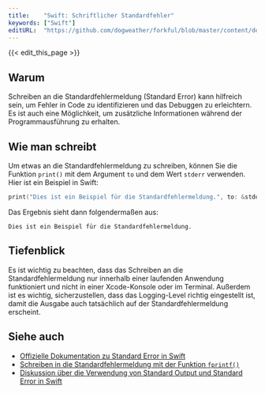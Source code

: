 ```yaml
---
title:    "Swift: Schriftlicher Standardfehler"
keywords: ["Swift"]
editURL:  "https://github.com/dogweather/forkful/blob/master/content/de/swift/writing-to-standard-error.md"
---
```


{{< edit_this_page >}}

## Warum
Schreiben an die Standardfehlermeldung (Standard Error) kann hilfreich sein, um Fehler in Code zu identifizieren und das Debuggen zu erleichtern. Es ist auch eine Möglichkeit, um zusätzliche Informationen während der Programmausführung zu erhalten.

## Wie man schreibt
Um etwas an die Standardfehlermeldung zu schreiben, können Sie die Funktion `print()` mit dem Argument `to` und dem Wert `stderr` verwenden. Hier ist ein Beispiel in Swift:

```Swift
print("Dies ist ein Beispiel für die Standardfehlermeldung.", to: &stderr)
```

Das Ergebnis sieht dann folgendermaßen aus:

```
Dies ist ein Beispiel für die Standardfehlermeldung.
```

## Tiefenblick
Es ist wichtig zu beachten, dass das Schreiben an die Standardfehlermeldung nur innerhalb einer laufenden Anwendung funktioniert und nicht in einer Xcode-Konsole oder im Terminal. Außerdem ist es wichtig, sicherzustellen, dass das Logging-Level richtig eingestellt ist, damit die Ausgabe auch tatsächlich auf der Standardfehlermeldung erscheint.

## Siehe auch
- [Offizielle Dokumentation zu Standard Error in Swift](https://developer.apple.com/documentation/swift/standarderror)
- [Schreiben in die Standardfehlermeldung mit der Funktion `fprintf()`](https://www.gnu.org/software/libc/manual/html_node/Formatted-Output.html)
- [Diskussion über die Verwendung von Standard Output und Standard Error in Swift](https://forums.swift.org/t/standard-error-stream-unthread-safe/14532)